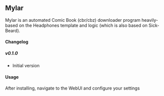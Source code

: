 ## Mylar
Mylar is an automated Comic Book (cbr/cbz) downloader program heavily-based on the Headphones template and logic (which is also based on Sick-Beard).


#### Changelog

##### v0.1.0
* Initial version

#### Usage
After installing, navigate to the WebUI and configure your settings
